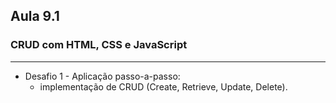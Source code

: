 ## Aula 9.1 
### CRUD com HTML, CSS e JavaScript
---
- Desafio 1 - Aplicação passo-a-passo:
	- implementação de CRUD (Create, Retrieve, Update, Delete).